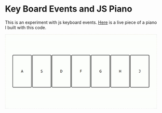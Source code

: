 # Key Board Events and JS Piano

This is an experiment with js keyboard events.
[Here](https://devtrader.github.io/quickdrillJSPiano/) is a live piece of a piano I built with this code.

![gif](https://raw.githubusercontent.com/DevTrader/js-keyboard-events/master/js-keyboard-events-gif.gif)